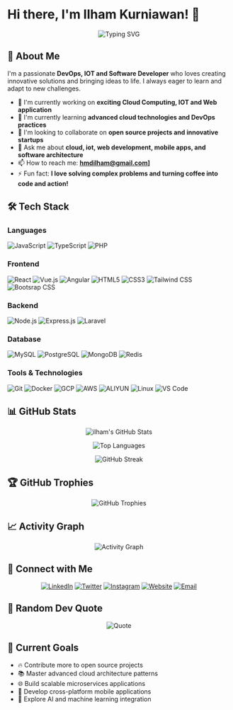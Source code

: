 # Hi there, I'm Ilham Kurniawan! 👋

<div align="center">
  
![Typing SVG](https://readme-typing-svg.herokuapp.com?font=Fira+Code&weight=500&size=22&pause=1000&color=2E9EF7&center=true&vCenter=true&random=false&width=435&lines=DevOps+Engineer;IOT+Enthusiast;Software+Developer;Problem+Solver;Always+Learning+New+Things!)

</div>

## 🚀 About Me

I'm a passionate **DevOps, IOT and Software Developer** who loves creating innovative solutions and bringing ideas to life. I always eager to learn and adapt to new challenges.

- 🔭 I'm currently working on **exciting Cloud Computing, IOT and Web application**
- 🌱 I'm currently learning **advanced cloud technologies and DevOps practices**
- 👯 I'm looking to collaborate on **open source projects and innovative startups**
- 💬 Ask me about **cloud, iot, web development, mobile apps, and software architecture**
- 📫 How to reach me: **hmdilham@gmail.com]**
- ⚡ Fun fact: **I love solving complex problems and turning coffee into code and action!**

## 🛠️ Tech Stack

### Languages
![JavaScript](https://img.shields.io/badge/-JavaScript-F7DF1E?style=flat-square&logo=JavaScript&logoColor=black)
![TypeScript](https://img.shields.io/badge/-TypeScript-3178C6?style=flat-square&logo=TypeScript&logoColor=white)
![PHP](https://img.shields.io/badge/-PHP-777BB4?style=flat-square&logo=PHP&logoColor=white)

### Frontend
![React](https://img.shields.io/badge/-React-61DAFB?style=flat-square&logo=React&logoColor=black)
![Vue.js](https://img.shields.io/badge/-Vue.js-4FC08D?style=flat-square&logo=Vue.js&logoColor=white)
![Angular](https://img.shields.io/badge/-Angular-DD0031?style=flat-square&logo=Angular&logoColor=white)
![HTML5](https://img.shields.io/badge/-HTML5-E34F26?style=flat-square&logo=HTML5&logoColor=white)
![CSS3](https://img.shields.io/badge/-CSS3-1572B6?style=flat-square&logo=CSS3&logoColor=white)
![Tailwind CSS](https://img.shields.io/badge/-Tailwind_CSS-38B2AC?style=flat-square&logo=Tailwind-CSS&logoColor=white)
![Bootsrap CSS](https://img.shields.io/badge/-Bootstrap_CSS-7807F7?style=flat-square&logo=Bootstap-CSS&logoColor=white)

### Backend
![Node.js](https://img.shields.io/badge/-Node.js-339933?style=flat-square&logo=Node.js&logoColor=white)
![Express.js](https://img.shields.io/badge/-Express.js-000000?style=flat-square&logo=Express&logoColor=white)
![Laravel](https://img.shields.io/badge/-Laravel-FF2D20?style=flat-square&logo=Laravel&logoColor=white)

### Database
![MySQL](https://img.shields.io/badge/-MySQL-4479A1?style=flat-square&logo=MySQL&logoColor=white)
![PostgreSQL](https://img.shields.io/badge/-PostgreSQL-336791?style=flat-square&logo=PostgreSQL&logoColor=white)
![MongoDB](https://img.shields.io/badge/-MongoDB-47A248?style=flat-square&logo=MongoDB&logoColor=white)
![Redis](https://img.shields.io/badge/-Redis-DC382D?style=flat-square&logo=Redis&logoColor=white)

### Tools & Technologies
![Git](https://img.shields.io/badge/-Git-F05032?style=flat-square&logo=Git&logoColor=white)
![Docker](https://img.shields.io/badge/-Docker-2496ED?style=flat-square&logo=Docker&logoColor=white)
![GCP](https://img.shields.io/badge/-GCP-0B57D0?style=flat-square&logo=GoogleCloudPlatform-GCP&logoColor=white)
![AWS](https://img.shields.io/badge/-AWS-232F3E?style=flat-square&logo=Amazon-AWS&logoColor=white)
![ALIYUN](https://img.shields.io/badge/-ALIYUN-F76700?style=flat-square&logo=AlibabaCloud-ALIYUN&logoColor=white)
![Linux](https://img.shields.io/badge/-Linux-FCC624?style=flat-square&logo=Linux&logoColor=black)
![VS Code](https://img.shields.io/badge/-VS_Code-007ACC?style=flat-square&logo=Visual-Studio-Code&logoColor=white)

## 📊 GitHub Stats

<div align="center">
  
![ilham's GitHub Stats](https://github-readme-stats.vercel.app/api?username=hmdilham&show_icons=true&theme=tokyonight&hide_border=true&count_private=true)

![Top Languages](https://github-readme-stats.vercel.app/api/top-langs/?username=hmdilham&layout=compact&theme=tokyonight&hide_border=true)

![GitHub Streak](https://github-readme-streak-stats.herokuapp.com/?user=hmdilham&theme=tokyonight&hide_border=true)

</div>

## 🏆 GitHub Trophies

<div align="center">
  
![GitHub Trophies](https://github-profile-trophy.vercel.app/?username=hmdilham&theme=tokyonight&no-frame=true&no-bg=true&margin-w=4)

</div>

## 📈 Activity Graph

<div align="center">
  
![Activity Graph](https://github-readme-activity-graph.vercel.app/graph?username=hmdilham&theme=tokyo-night&hide_border=true)

</div>


## 🤝 Connect with Me

<div align="center">

[![LinkedIn](https://img.shields.io/badge/-LinkedIn-0077B5?style=for-the-badge&logo=LinkedIn&logoColor=white)](https://linkedin.com/in/hmdilham)
[![Twitter](https://img.shields.io/badge/-Twitter-1DA1F2?style=for-the-badge&logo=Twitter&logoColor=white)](https://twitter.com/your-handle)
[![Instagram](https://img.shields.io/badge/-Instagram-E4405F?style=for-the-badge&logo=Instagram&logoColor=white)](https://instagram.com/your-profile)
[![Website](https://img.shields.io/badge/-Website-FF7139?style=for-the-badge&logo=Firefox-Browser&logoColor=white)](https://your-website.com)
[![Email](https://img.shields.io/badge/-Email-D14836?style=for-the-badge&logo=Gmail&logoColor=white)](mailto:hmdilham@gmail.com)

</div>

## 💭 Random Dev Quote

<div align="center">
  
![Quote](https://quotes-github-readme.vercel.app/api?type=horizontal&theme=tokyonight)

</div>

## 🎯 Current Goals

- 🔥 Contribute more to open source projects
- 📚 Master advanced cloud architecture patterns
- 🌐 Build scalable microservices applications
- 📱 Develop cross-platform mobile applications
- 🤖 Explore AI and machine learning integration
